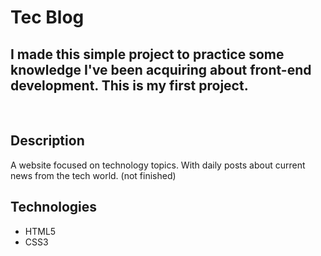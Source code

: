 <h1>Tec Blog</h1>

<h2>I made this simple project to practice some knowledge I've been acquiring about front-end development. This is my first project.
</h2>

<br>

<h2>Description</h2>
<p>
    A website focused on technology topics. With daily posts about current news from the tech world. (not finished)
</p>

<h2>Technologies</h2>
<ul>
    <li>HTML5</li>
    <li>CSS3</li>
</ul>
